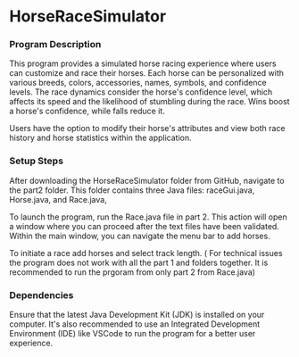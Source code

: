 # HorseRaceSimulator


<h3> Program Description </h3>

This program provides a simulated horse racing experience where users can customize and race their horses. Each horse can be personalized with various breeds, colors, accessories, names, symbols, and confidence levels. The race dynamics consider the horse's confidence level, which affects its speed and the likelihood of stumbling during the race. Wins boost a horse's confidence, while falls reduce it.

Users have the option to modify their horse's attributes and view both race history and horse statistics within the application.


<h3> Setup Steps </h3>

After downloading the HorseRaceSimulator folder from GitHub, navigate to the part2 folder. This folder contains three Java files: raceGui.java, Horse.java, and Race.java, 

To launch the program, run the Race.java file in part 2. This action will open a window where you can proceed after the text files have been validated. Within the main window, you can navigate the menu bar to add horses. 

To initiate a race add horses and select track length. ( For technical issues the program does not work with all the part 1 and folders together. It is recommended to run the prgoram from only part 2 from Race.java)

<h3> Dependencies </h3>

Ensure that the latest Java Development Kit (JDK) is installed on your computer. It's also recommended to use an Integrated Development Environment (IDE) like VSCode to run the program for a better user experience.
